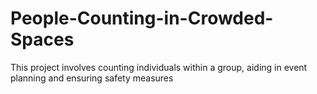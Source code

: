 # People-Counting-in-Crowded-Spaces
This project involves counting individuals within a group, aiding in event planning and ensuring safety measures
